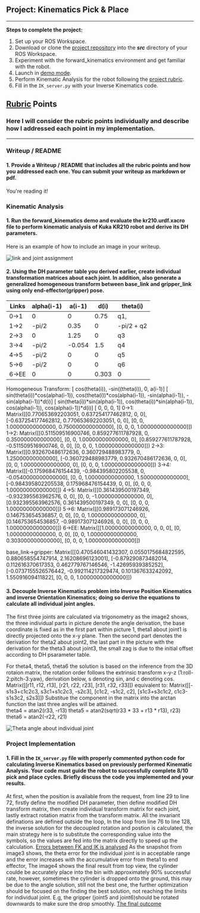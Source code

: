 ## Project: Kinematics Pick & Place

---


**Steps to complete the project:**  


1. Set up your ROS Workspace.
2. Download or clone the [project repository](https://github.com/udacity/RoboND-Kinematics-Project) into the ***src*** directory of your ROS Workspace.  
3. Experiment with the forward_kinematics environment and get familiar with the robot.
4. Launch in [demo mode](https://classroom.udacity.com/nanodegrees/nd209/parts/7b2fd2d7-e181-401e-977a-6158c77bf816/modules/8855de3f-2897-46c3-a805-628b5ecf045b/lessons/91d017b1-4493-4522-ad52-04a74a01094c/concepts/ae64bb91-e8c4-44c9-adbe-798e8f688193).
5. Perform Kinematic Analysis for the robot following the [project rubric](https://review.udacity.com/#!/rubrics/972/view).
6. Fill in the `IK_server.py` with your Inverse Kinematics code. 


[//]: # (Image References)

[image1]: ./transform_assignment
[image2]: ./joint_derivation
[image3]: ./Debug_error_eva
[image4]: ./Debug_error_eva

## [Rubric](https://review.udacity.com/#!/rubrics/972/view) Points
### Here I will consider the rubric points individually and describe how I addressed each point in my implementation.  

---
### Writeup / README

#### 1. Provide a Writeup / README that includes all the rubric points and how you addressed each one.  You can submit your writeup as markdown or pdf.  

You're reading it!

### Kinematic Analysis
#### 1. Run the forward_kinematics demo and evaluate the kr210.urdf.xacro file to perform kinematic analysis of Kuka KR210 robot and derive its DH parameters.

Here is an example of how to include an image in your writeup.

![link and joint assignment][image1]

#### 2. Using the DH parameter table you derived earlier, create individual transformation matrices about each joint. In addition, also generate a generalized homogeneous transform between base_link and gripper_link using only end-effector(gripper) pose.

Links | alpha(i-1) | a(i-1) | d(i) | theta(i)
--- | --- | --- | --- | ---
0->1 | 0 | 0| 0.75 | q1,
1->2 | -pi/2 | 0.35 | 0 | -pi/2 + q2
2->3 | 0 | 1.25 | 0 | q3
3->4 | -pi/2 | -0.054 | 1.5 | q4
4->5 | -pi/2 | 0 | 0 | q5
5->6 | -pi/2 | 0 | 0 | q6
6->EE | 0 | 0 | 0.303 | 0

Homogeneous Transform:
                            [     cos(theta(i)),                               -sin((theta(i)),            0,                    a(i-1)]
                            [     sin(theta(i))*cos(alpha(i-1)), cos(theta(i))*cos(alpha(i-1)), -sin(alpha(i-1)), -sin(alpha(i-1))*d(i)]
                            [     sin(theta(i))*sin(alpha(i-1)), cos(theta(i))*sin(alpha(i-1)),  cos(alpha(i-1)),  cos(alpha(i-1))*d(i)]
                            [                 0,                 0,                                 0,                                1]
0->1:
        Matrix([[0.770653692203051, 0.637254177462812, 0, 0], 
                [-0.637254177462812, 0.770653692203051, 0, 0], 
                [0, 0, 1.00000000000000, 0.750000000000000], 
                [0, 0, 0, 1.00000000000000]])
1->2:
        Matrix([[0.511509516900746, 0.859277611787928, 0, 0.350000000000000], 
                [0, 0, 1.00000000000000, 0], 
                [0.859277611787928, -0.511509516900746, 0, 0], 
                [0, 0, 0, 1.00000000000000]])
2->3:
        Matrix([[0.932670486172636, 0.360729488983779, 0, 1.25000000000000], 
                [-0.360729488983779, 0.932670486172636, 0, 0], 
                [0, 0, 1.00000000000000, 0], 
                [0, 0, 0, 1.00000000000000]])
3->4:
        Matrix([[-0.175968476154439, -0.984395802205538, 0, -0.0540000000000000], 
                [0, 0, 1.00000000000000, 1.50000000000000], 
                [-0.984395802205538, 0.175968476154439, 0, 0], 
                [0, 0, 0, 1.00000000000000]])
4->5:
        Matrix([[0.361439500197349, -0.932395563962576, 0, 0], 
                [0, 0, -1.00000000000000, 0], 
                [0.932395563962576, 0.361439500197349, 0, 0], 
                [0, 0, 0, 1.00000000000000]])
5->6:
        Matrix([[0.989173071246926, 0.146753654536857, 0, 0], 
                [0, 0, 1.00000000000000, 0], 
                [0.146753654536857, -0.989173071246926, 0, 0], 
                [0, 0, 0, 1.00000000000000]])
6->EE:
        Matrix([[1.00000000000000, 0, 0, 0], 
                [0, 1.00000000000000, 0, 0], 
                [0, 0, 1.00000000000000, 0.303000000000000], 
                [0, 0, 0, 1.00000000000000]])

base_link->gripper:
        Matrix([[0.470546041432307, 0.0550175684822595, 0.880658554747914, 2.16208696123001], 
                [-0.879290873482014, 0.112616370617353, 0.462779767146546, -1.42695939385252], 
                [-0.0737155526576442, -0.992114217329474, 0.101367633242092, 1.55091609411822], 
                [0, 0, 0, 1.00000000000000]])

#### 3. Decouple Inverse Kinematics problem into Inverse Position Kinematics and inverse Orientation Kinematics; doing so derive the equations to calculate all individual joint angles.

The first three joints are calculated via trigonometry as the image2 shows, the three individual parts in picture denote the angle derivation, the base coordinate is fixed as in the first part within picture 1, theta1 about joint1 is directly projected onto the x-y plane. Then the second part denotes the derivation for theta2 about joint2, the last part in the picture with the derivation for the theta3 about joint3, the small zag is due to the initial offset according to DH psarameter table.

For theta4, theta5, theta6 the solution is based on the inference from the 3D rotaion matrix, the rotation order follows the extrinsic transform x-y-z (1:roll-2:pitch-3:yaw), derivation below, s denoting sin, and c denoting cos.
        Matrix([[r11, r12, r13], 
                [r21, r22, r23], 
                [r31, r32, r33]])
       equivalent to:
        Matrix([[-s1s3+c1c2c3, s3c1+s1c2c3, -s2c3], 
                [c1c2,               -s1c2,    c2], 
                [s1c3+s3c1c2,  c1c3-s1s3c2,  s2s3]])
Substitue the component in the matrix into the arctan function the last three angles will be attained.   
            theta4 = atan2(r33, -r13)
            theta5 = atan2(sqrt(r33 * 33 + r13 * r13), r23)
            theta6 = atan2(-r22, r21)
		
![Theta angle about individual joint][image2]

### Project Implementation

#### 1. Fill in the `IK_server.py` file with properly commented python code for calculating Inverse Kinematics based on previously performed Kinematic Analysis. Your code must guide the robot to successfully complete 8/10 pick and place cycles. Briefly discuss the code you implemented and your results. 

At first, when the position is available from the request, from line 29 to line 72, firstly define the modified DH parameter, then define modified DH transform matrix, then create individual transform matrix for each joint, lastly extract rotation matrix from the transform matrix. All the invariant definations are defined outside the loop, 
In the loop from line 76 to line 128, the inverse solution for the decoupled rotation and postion is calculated, the main strategy here is to substitute the corresponding value into the symbols, so the values are fed into the matrix directly to speed up the calculation.
[Errors between FK and IK is analysed][image3]
As the snapshot from image3 shows, the theta error for the individual joint is in acceptable range and the error increases with the accumulative error from theta1 to end effector, 
The image4 shows the final result from top view, the cylinder coulde be accurately place into the bin with approximately 90% successful rate, however, sometimes the cylinder is dropped onto the ground, this may be due to the angle solution, still not the best one, the further optimization should be focused on the finding the best solution, not reaching the limits for individual joint. E.g, the gripper (joint5 and joint6)should be rotated downwards to make sure the drop smoothly. 
[The final outcome][image3]


